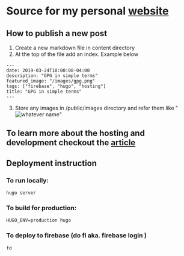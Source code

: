 # Source for my personal [website](<https://viggy28.dev>)

## How to publish a new post
1. Create a new markdown file in content directory
2. At the top of the file add an index. Example below
```
---
date: 2019-03-24T18:00:08-04:00
description: "GPG in simple terms"
featured_image: "/images/gpg.png"
tags: ["firebase", "hugo", "hosting"]
title: "GPG in simple terms"
---
```
3. Store any images in /public/images directory and refer them like "![whatever name](/images/filename.png)"


## To learn more about the hosting and development checkout the [article](<https://viggy28.dev/post/hosting-a-simple-website/>)

## Deployment instruction

### To run locally:
```
hugo server
```

### To build for production:

```
HUGO_ENV=production hugo
```

### To deploy to firebase (do fl aka. firebase login )
```
fd
```